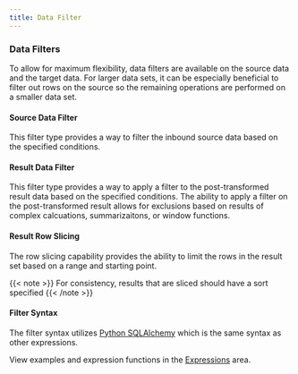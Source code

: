 ```yaml
---
title: Data Filter
---
```


### Data Filters

To allow for maximum flexibility, data filters are available on the source data and the target data. For larger data sets, it can be especially beneficial to filter out rows on the source so the remaining operations are performed on a smaller data set.

#### Source Data Filter

This filter type provides a way to filter the inbound source data based on the specified conditions.

#### Result Data Filter

This filter type provides a way to apply a filter to the post-transformed result data based on the specified conditions.
The ability to apply a filter on the post-transformed result allows for exclusions based on results of complex calcuations, summarizaitons, or window functions.

#### Result Row Slicing

The row slicing capability provides the ability to limit the rows in the result set based on a range and starting point.

{{< note >}}
For consistency, results that are sliced should have a sort specified
{{< /note >}}

#### Filter Syntax

The filter syntax utilizes [Python SQLAlchemy](https://www.sqlalchemy.org) which is the same syntax as other expressions.

View examples and expression functions in the [Expressions](/docs/expressions) area.
